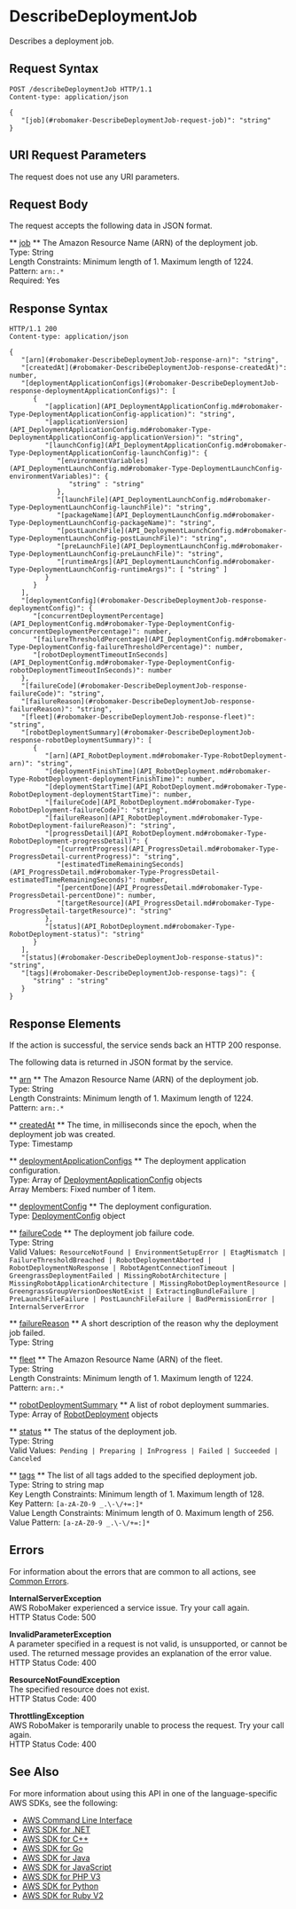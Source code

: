 # DescribeDeploymentJob<a name="API_DescribeDeploymentJob"></a>

Describes a deployment job\.

## Request Syntax<a name="API_DescribeDeploymentJob_RequestSyntax"></a>

```
POST /describeDeploymentJob HTTP/1.1
Content-type: application/json

{
   "[job](#robomaker-DescribeDeploymentJob-request-job)": "string"
}
```

## URI Request Parameters<a name="API_DescribeDeploymentJob_RequestParameters"></a>

The request does not use any URI parameters\.

## Request Body<a name="API_DescribeDeploymentJob_RequestBody"></a>

The request accepts the following data in JSON format\.

 ** [job](#API_DescribeDeploymentJob_RequestSyntax) **   <a name="robomaker-DescribeDeploymentJob-request-job"></a>
The Amazon Resource Name \(ARN\) of the deployment job\.  
Type: String  
Length Constraints: Minimum length of 1\. Maximum length of 1224\.  
Pattern: `arn:.*`   
Required: Yes

## Response Syntax<a name="API_DescribeDeploymentJob_ResponseSyntax"></a>

```
HTTP/1.1 200
Content-type: application/json

{
   "[arn](#robomaker-DescribeDeploymentJob-response-arn)": "string",
   "[createdAt](#robomaker-DescribeDeploymentJob-response-createdAt)": number,
   "[deploymentApplicationConfigs](#robomaker-DescribeDeploymentJob-response-deploymentApplicationConfigs)": [ 
      { 
         "[application](API_DeploymentApplicationConfig.md#robomaker-Type-DeploymentApplicationConfig-application)": "string",
         "[applicationVersion](API_DeploymentApplicationConfig.md#robomaker-Type-DeploymentApplicationConfig-applicationVersion)": "string",
         "[launchConfig](API_DeploymentApplicationConfig.md#robomaker-Type-DeploymentApplicationConfig-launchConfig)": { 
            "[environmentVariables](API_DeploymentLaunchConfig.md#robomaker-Type-DeploymentLaunchConfig-environmentVariables)": { 
               "string" : "string" 
            },
            "[launchFile](API_DeploymentLaunchConfig.md#robomaker-Type-DeploymentLaunchConfig-launchFile)": "string",
            "[packageName](API_DeploymentLaunchConfig.md#robomaker-Type-DeploymentLaunchConfig-packageName)": "string",
            "[postLaunchFile](API_DeploymentLaunchConfig.md#robomaker-Type-DeploymentLaunchConfig-postLaunchFile)": "string",
            "[preLaunchFile](API_DeploymentLaunchConfig.md#robomaker-Type-DeploymentLaunchConfig-preLaunchFile)": "string",
            "[runtimeArgs](API_DeploymentLaunchConfig.md#robomaker-Type-DeploymentLaunchConfig-runtimeArgs)": [ "string" ]
         }
      }
   ],
   "[deploymentConfig](#robomaker-DescribeDeploymentJob-response-deploymentConfig)": { 
      "[concurrentDeploymentPercentage](API_DeploymentConfig.md#robomaker-Type-DeploymentConfig-concurrentDeploymentPercentage)": number,
      "[failureThresholdPercentage](API_DeploymentConfig.md#robomaker-Type-DeploymentConfig-failureThresholdPercentage)": number,
      "[robotDeploymentTimeoutInSeconds](API_DeploymentConfig.md#robomaker-Type-DeploymentConfig-robotDeploymentTimeoutInSeconds)": number
   },
   "[failureCode](#robomaker-DescribeDeploymentJob-response-failureCode)": "string",
   "[failureReason](#robomaker-DescribeDeploymentJob-response-failureReason)": "string",
   "[fleet](#robomaker-DescribeDeploymentJob-response-fleet)": "string",
   "[robotDeploymentSummary](#robomaker-DescribeDeploymentJob-response-robotDeploymentSummary)": [ 
      { 
         "[arn](API_RobotDeployment.md#robomaker-Type-RobotDeployment-arn)": "string",
         "[deploymentFinishTime](API_RobotDeployment.md#robomaker-Type-RobotDeployment-deploymentFinishTime)": number,
         "[deploymentStartTime](API_RobotDeployment.md#robomaker-Type-RobotDeployment-deploymentStartTime)": number,
         "[failureCode](API_RobotDeployment.md#robomaker-Type-RobotDeployment-failureCode)": "string",
         "[failureReason](API_RobotDeployment.md#robomaker-Type-RobotDeployment-failureReason)": "string",
         "[progressDetail](API_RobotDeployment.md#robomaker-Type-RobotDeployment-progressDetail)": { 
            "[currentProgress](API_ProgressDetail.md#robomaker-Type-ProgressDetail-currentProgress)": "string",
            "[estimatedTimeRemainingSeconds](API_ProgressDetail.md#robomaker-Type-ProgressDetail-estimatedTimeRemainingSeconds)": number,
            "[percentDone](API_ProgressDetail.md#robomaker-Type-ProgressDetail-percentDone)": number,
            "[targetResource](API_ProgressDetail.md#robomaker-Type-ProgressDetail-targetResource)": "string"
         },
         "[status](API_RobotDeployment.md#robomaker-Type-RobotDeployment-status)": "string"
      }
   ],
   "[status](#robomaker-DescribeDeploymentJob-response-status)": "string",
   "[tags](#robomaker-DescribeDeploymentJob-response-tags)": { 
      "string" : "string" 
   }
}
```

## Response Elements<a name="API_DescribeDeploymentJob_ResponseElements"></a>

If the action is successful, the service sends back an HTTP 200 response\.

The following data is returned in JSON format by the service\.

 ** [arn](#API_DescribeDeploymentJob_ResponseSyntax) **   <a name="robomaker-DescribeDeploymentJob-response-arn"></a>
The Amazon Resource Name \(ARN\) of the deployment job\.  
Type: String  
Length Constraints: Minimum length of 1\. Maximum length of 1224\.  
Pattern: `arn:.*` 

 ** [createdAt](#API_DescribeDeploymentJob_ResponseSyntax) **   <a name="robomaker-DescribeDeploymentJob-response-createdAt"></a>
The time, in milliseconds since the epoch, when the deployment job was created\.  
Type: Timestamp

 ** [deploymentApplicationConfigs](#API_DescribeDeploymentJob_ResponseSyntax) **   <a name="robomaker-DescribeDeploymentJob-response-deploymentApplicationConfigs"></a>
The deployment application configuration\.  
Type: Array of [DeploymentApplicationConfig](API_DeploymentApplicationConfig.md) objects  
Array Members: Fixed number of 1 item\.

 ** [deploymentConfig](#API_DescribeDeploymentJob_ResponseSyntax) **   <a name="robomaker-DescribeDeploymentJob-response-deploymentConfig"></a>
The deployment configuration\.  
Type: [DeploymentConfig](API_DeploymentConfig.md) object

 ** [failureCode](#API_DescribeDeploymentJob_ResponseSyntax) **   <a name="robomaker-DescribeDeploymentJob-response-failureCode"></a>
The deployment job failure code\.  
Type: String  
Valid Values:` ResourceNotFound | EnvironmentSetupError | EtagMismatch | FailureThresholdBreached | RobotDeploymentAborted | RobotDeploymentNoResponse | RobotAgentConnectionTimeout | GreengrassDeploymentFailed | MissingRobotArchitecture | MissingRobotApplicationArchitecture | MissingRobotDeploymentResource | GreengrassGroupVersionDoesNotExist | ExtractingBundleFailure | PreLaunchFileFailure | PostLaunchFileFailure | BadPermissionError | InternalServerError` 

 ** [failureReason](#API_DescribeDeploymentJob_ResponseSyntax) **   <a name="robomaker-DescribeDeploymentJob-response-failureReason"></a>
A short description of the reason why the deployment job failed\.  
Type: String

 ** [fleet](#API_DescribeDeploymentJob_ResponseSyntax) **   <a name="robomaker-DescribeDeploymentJob-response-fleet"></a>
The Amazon Resource Name \(ARN\) of the fleet\.  
Type: String  
Length Constraints: Minimum length of 1\. Maximum length of 1224\.  
Pattern: `arn:.*` 

 ** [robotDeploymentSummary](#API_DescribeDeploymentJob_ResponseSyntax) **   <a name="robomaker-DescribeDeploymentJob-response-robotDeploymentSummary"></a>
A list of robot deployment summaries\.  
Type: Array of [RobotDeployment](API_RobotDeployment.md) objects

 ** [status](#API_DescribeDeploymentJob_ResponseSyntax) **   <a name="robomaker-DescribeDeploymentJob-response-status"></a>
The status of the deployment job\.  
Type: String  
Valid Values:` Pending | Preparing | InProgress | Failed | Succeeded | Canceled` 

 ** [tags](#API_DescribeDeploymentJob_ResponseSyntax) **   <a name="robomaker-DescribeDeploymentJob-response-tags"></a>
The list of all tags added to the specified deployment job\.  
Type: String to string map  
Key Length Constraints: Minimum length of 1\. Maximum length of 128\.  
Key Pattern: `[a-zA-Z0-9 _.\-\/+=:]*`   
Value Length Constraints: Minimum length of 0\. Maximum length of 256\.  
Value Pattern: `[a-zA-Z0-9 _.\-\/+=:]*` 

## Errors<a name="API_DescribeDeploymentJob_Errors"></a>

For information about the errors that are common to all actions, see [Common Errors](CommonErrors.md)\.

 **InternalServerException**   
AWS RoboMaker experienced a service issue\. Try your call again\.  
HTTP Status Code: 500

 **InvalidParameterException**   
A parameter specified in a request is not valid, is unsupported, or cannot be used\. The returned message provides an explanation of the error value\.  
HTTP Status Code: 400

 **ResourceNotFoundException**   
The specified resource does not exist\.  
HTTP Status Code: 400

 **ThrottlingException**   
AWS RoboMaker is temporarily unable to process the request\. Try your call again\.  
HTTP Status Code: 400

## See Also<a name="API_DescribeDeploymentJob_SeeAlso"></a>

For more information about using this API in one of the language\-specific AWS SDKs, see the following:
+  [AWS Command Line Interface](https://docs.aws.amazon.com/goto/aws-cli/robomaker-2018-06-29/DescribeDeploymentJob) 
+  [AWS SDK for \.NET](https://docs.aws.amazon.com/goto/DotNetSDKV3/robomaker-2018-06-29/DescribeDeploymentJob) 
+  [AWS SDK for C\+\+](https://docs.aws.amazon.com/goto/SdkForCpp/robomaker-2018-06-29/DescribeDeploymentJob) 
+  [AWS SDK for Go](https://docs.aws.amazon.com/goto/SdkForGoV1/robomaker-2018-06-29/DescribeDeploymentJob) 
+  [AWS SDK for Java](https://docs.aws.amazon.com/goto/SdkForJava/robomaker-2018-06-29/DescribeDeploymentJob) 
+  [AWS SDK for JavaScript](https://docs.aws.amazon.com/goto/AWSJavaScriptSDK/robomaker-2018-06-29/DescribeDeploymentJob) 
+  [AWS SDK for PHP V3](https://docs.aws.amazon.com/goto/SdkForPHPV3/robomaker-2018-06-29/DescribeDeploymentJob) 
+  [AWS SDK for Python](https://docs.aws.amazon.com/goto/boto3/robomaker-2018-06-29/DescribeDeploymentJob) 
+  [AWS SDK for Ruby V2](https://docs.aws.amazon.com/goto/SdkForRubyV2/robomaker-2018-06-29/DescribeDeploymentJob) 